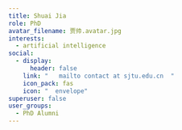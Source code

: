 ```yaml
---
title: Shuai Jia
role: PhD
avatar_filename: 贾帅.avatar.jpg
interests:
  - artificial intelligence
social:
  - display:
      header: false
    link: "   mailto contact at sjtu.edu.cn  "
    icon_pack: fas
    icon: "  envelope"
superuser: false
user_groups:
  - PhD Alumni
---
```

